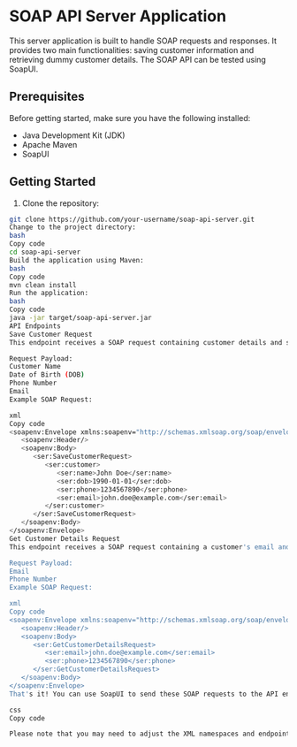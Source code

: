 # SOAP API Server Application

This server application is built to handle SOAP requests and responses. It provides two main functionalities: saving customer information and retrieving dummy customer details. The SOAP API can be tested using SoapUI.

## Prerequisites

Before getting started, make sure you have the following installed:

- Java Development Kit (JDK)
- Apache Maven
- SoapUI

## Getting Started

1. Clone the repository:

```bash
git clone https://github.com/your-username/soap-api-server.git
Change to the project directory:
bash
Copy code
cd soap-api-server
Build the application using Maven:
bash
Copy code
mvn clean install
Run the application:
bash
Copy code
java -jar target/soap-api-server.jar
API Endpoints
Save Customer Request
This endpoint receives a SOAP request containing customer details and saves the data in a file. It returns a SOAP acknowledgement response.

Request Payload:
Customer Name
Date of Birth (DOB)
Phone Number
Email
Example SOAP Request:

xml
Copy code
<soapenv:Envelope xmlns:soapenv="http://schemas.xmlsoap.org/soap/envelope/" xmlns:ser="http://example.com/soap-api-server">
   <soapenv:Header/>
   <soapenv:Body>
      <ser:SaveCustomerRequest>
         <ser:customer>
            <ser:name>John Doe</ser:name>
            <ser:dob>1990-01-01</ser:dob>
            <ser:phone>1234567890</ser:phone>
            <ser:email>john.doe@example.com</ser:email>
         </ser:customer>
      </ser:SaveCustomerRequest>
   </soapenv:Body>
</soapenv:Envelope>
Get Customer Details Request
This endpoint receives a SOAP request containing a customer's email and phone number. It returns a SOAP response with dummy customer details.

Request Payload:
Email
Phone Number
Example SOAP Request:

xml
Copy code
<soapenv:Envelope xmlns:soapenv="http://schemas.xmlsoap.org/soap/envelope/" xmlns:ser="http://example.com/soap-api-server">
   <soapenv:Header/>
   <soapenv:Body>
      <ser:GetCustomerDetailsRequest>
         <ser:email>john.doe@example.com</ser:email>
         <ser:phone>1234567890</ser:phone>
      </ser:GetCustomerDetailsRequest>
   </soapenv:Body>
</soapenv:Envelope>
That's it! You can use SoapUI to send these SOAP requests to the API endpoints and verify the responses.

css
Copy code

Please note that you may need to adjust the XML namespaces and endpoint URLs acco
